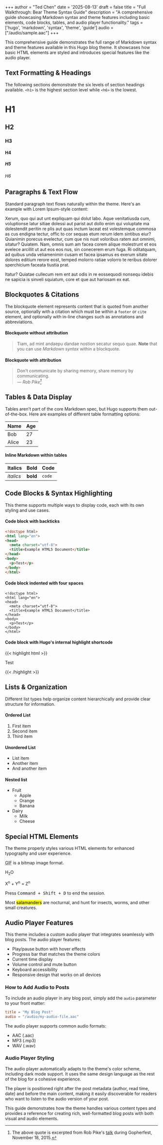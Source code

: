 +++
author = "Ted Chen"
date = '2025-08-13'
draft = false
title = "Full Walkthrough: Bear Theme Syntax Guide"
description = "A comprehensive guide showcasing Markdown syntax and theme features including basic elements, code blocks, tables, and audio player functionality."
tags = ['hugo', 'markdown', 'syntax', 'theme', 'guide']
audio = ["/audio/sample.aac"]
+++

This comprehensive guide demonstrates the full range of Markdown syntax and theme features available in this Hugo blog theme. It showcases how basic HTML elements are styled and introduces special features like the audio player.

<!--more-->

## Text Formatting & Headings

The following sections demonstrate the six levels of section headings available. `<h1>` is the highest section level while `<h6>` is the lowest.

# H1
## H2
### H3
#### H4
##### H5
###### H6

## Paragraphs & Text Flow

Standard paragraph text flows naturally within the theme. Here's an example with Lorem Ipsum-style content:

Xerum, quo qui aut unt expliquam qui dolut labo. Aque venitatiusda cum, voluptionse latur sitiae dolessi aut parist aut dollo enim qui voluptate ma dolestendit peritin re plis aut quas inctum laceat est volestemque commosa as cus endigna tectur, offic to cor sequas etum rerum idem sintibus eiur? Quianimin porecus evelectur, cum que nis nust voloribus ratem aut omnimi, sitatur? Quiatem. Nam, omnis sum am facea corem alique molestrunt et eos evelece arcillit ut aut eos eos nus, sin conecerem erum fuga. Ri oditatquam, ad quibus unda veliamenimin cusam et facea ipsamus es exerum sitate dolores editium rerore eost, temped molorro ratiae volorro te reribus dolorer sperchicium faceata tiustia prat.

Itatur? Quiatae cullecum rem ent aut odis in re eossequodi nonsequ idebis ne sapicia is sinveli squiatum, core et que aut hariosam ex eat.

## Blockquotes & Citations

The blockquote element represents content that is quoted from another source, optionally with a citation which must be within a `footer` or `cite` element, and optionally with in-line changes such as annotations and abbreviations.

#### Blockquote without attribution

> Tiam, ad mint andaepu dandae nostion secatur sequo quae.
> **Note** that you can use *Markdown syntax* within a blockquote.

#### Blockquote with attribution

> Don't communicate by sharing memory, share memory by communicating.<br>
> — <cite>Rob Pike[^1]</cite>

[^1]: The above quote is excerpted from Rob Pike's [talk](https://www.youtube.com/watch?v=PAAkCSZUG1c) during Gopherfest, November 18, 2015.

## Tables & Data Display

Tables aren't part of the core Markdown spec, but Hugo supports them out-of-the-box. Here are examples of different table formatting options:

   Name | Age
--------|------
    Bob | 27
  Alice | 23

#### Inline Markdown within tables

| Italics   | Bold     | Code   |
| --------  | -------- | ------ |
| *italics* | **bold** | `code` |

## Code Blocks & Syntax Highlighting

This theme supports multiple ways to display code, each with its own styling and use cases.

#### Code block with backticks

```html
<!doctype html>
<html lang="en">
<head>
  <meta charset="utf-8">
  <title>Example HTML5 Document</title>
</head>
<body>
  <p>Test</p>
</body>
</html>
```

#### Code block indented with four spaces

    <!doctype html>
    <html lang="en">
    <head>
      <meta charset="utf-8">
      <title>Example HTML5 Document</title>
    </head>
    <body>
      <p>Test</p>
    </body>
    </html>

#### Code block with Hugo's internal highlight shortcode
{{< highlight html >}}
<!doctype html>
<html lang="en">
<head>
  <meta charset="utf-8">
  <title>Example HTML5 Document</title>
</head>
<body>
  <p>Test</p>
</body>
</html>
{{< /highlight >}}

## Lists & Organization

Different list types help organize content hierarchically and provide clear structure for information.

#### Ordered List

1. First item
2. Second item
3. Third item

#### Unordered List

* List item
* Another item
* And another item

#### Nested list

* Fruit
  * Apple
  * Orange
  * Banana
* Dairy
  * Milk
  * Cheese

## Special HTML Elements

The theme properly styles various HTML elements for enhanced typography and user experience.

<abbr title="Graphics Interchange Format">GIF</abbr> is a bitmap image format.

H<sub>2</sub>O

X<sup>n</sup> + Y<sup>n</sup> = Z<sup>n</sup>

Press <kbd>Command + Shift + D</kbd> to end the session.

Most <mark>salamanders</mark> are nocturnal, and hunt for insects, worms, and other small creatures.

## Audio Player Features

This theme includes a custom audio player that integrates seamlessly with blog posts. The audio player features:

- Play/pause button with hover effects
- Progress bar that matches the theme colors
- Current time display
- Volume control and mute button
- Keyboard accessibility
- Responsive design that works on all devices

### How to Add Audio to Posts

To include an audio player in any blog post, simply add the `audio` parameter to your front matter:

```toml
title = "My Blog Post"
audio = "/audio/my-audio-file.aac"
```

The audio player supports common audio formats:
- AAC (.aac)
- MP3 (.mp3)
- WAV (.wav)

### Audio Player Styling

The audio player automatically adapts to the theme's color scheme, including dark mode support. It uses the same design language as the rest of the blog for a cohesive experience.

The player is positioned right after the post metadata (author, read time, date) and before the main content, making it easily discoverable for readers who want to listen to the audio version of your post.

This guide demonstrates how the theme handles various content types and provides a reference for creating rich, well-formatted blog posts with both visual and audio elements.
